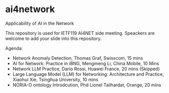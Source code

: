 # ai4network
Applicability of AI in the Network

This repository is used for IETF119 AI4NET side meeting. Speackers are welcome to add your slide into this repository.

Agenda:

- Network Anomaly Detection, Thomas Graf, Swisscom, 15 mins
- AI for Network: Practice in iBNG, Mengmeng Li, China Mobile, 10 Mins
- Network LLM Practice, Dario Rossi, Huawei France, 20 mins (Skipped)
- Large Language Model (LLM) for Networking: Architecture and Practice, Xiaohui Xie, Tsinghua University, 10 mins
- NORIA-O ontology Introdcution, Phd Lionel Tailhardat, Orange, 20 mins
